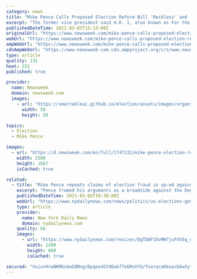 ```yaml
---
category: news
title: "Mike Pence Calls Proposed Election Reform Bill 'Reckless' and 'Anti-Democratic' in Op-Ed"
excerpt: "The former vice president said H.R. 1, also known as For the People Act, was \"a brazen attempt to nationalize elections in blatant disregard of the U.S. Constitution.\""
publishedDateTime: 2021-03-03T15:13:00Z
originalUrl: "https://www.newsweek.com/mike-pence-calls-proposed-election-reform-bill-reckless-anti-democratic-op-ed-1573460"
webUrl: "https://www.newsweek.com/mike-pence-calls-proposed-election-reform-bill-reckless-anti-democratic-op-ed-1573460"
ampWebUrl: "https://www.newsweek.com/mike-pence-calls-proposed-election-reform-bill-reckless-anti-democratic-op-ed-1573460?amp=1"
cdnAmpWebUrl: "https://www-newsweek-com.cdn.ampproject.org/c/s/www.newsweek.com/mike-pence-calls-proposed-election-reform-bill-reckless-anti-democratic-op-ed-1573460?amp=1"
type: article
quality: 131
heat: 151
published: true

provider:
  name: Newsweek
  domain: newsweek.com
  images:
    - url: "https://smartableai.github.io/election/assets/images/organizations/newsweek.com-50x50.jpg"
      width: 50
      height: 50

topics:
  - Election
  - Mike Pence

images:
  - url: "https://d.newsweek.com/en/full/1747132/mike-pence-election-reform-oped.jpg"
    width: 2500
    height: 1667
    isCached: true

related:
  - title: "Mike Pence repeats claims of election fraud in op-ed against voting rights bill"
    excerpt: "Pence framed his arguments as a broadside against the Democrats’ effort to pass the so-called For the People Act, also known as HR 1, which would mandate some of the most sweeping voting rights measures in a generation."
    publishedDateTime: 2021-03-03T19:30:00Z
    webUrl: "https://www.nydailynews.com/news/politics/us-elections-government/ny-mike-pence-capitol-riot-op-ed-voting-rights-20210303-4ussjhq36ver5kyeu7omn3rnyi-story.html"
    type: article
    provider:
      name: New York Daily News
      domain: nydailynews.com
    quality: 66
    images:
      - url: "https://www.nydailynews.com/resizer/DgTDAF1OvMW7jvFXV5q_qyH1cjE=/1200x0/top/cloudfront-us-east-1.images.arcpublishing.com/tronc/NST5LGODVJDDBONZEZAPIAYARQ.jpg"
        width: 1200
        height: 800
        isCached: true

secured: "Vxiu+HrwNKMGnbwGQMng/Dpqeo4G74EwkfTeGMsXYU/fseraceKkoacb6w3yfvwOdj4OmYlEOdoXNa8YetrZI407YhhhkMg/a0xfE5BOlMgwDTkhksnAQ0pcy7JG5M1OYxTSuH7FfzeV01YjnTP7iJR9vmHYUz1/JxqFYOZf/rhDHClTEehwEt7h99/5kGP1lJlepvVrf1zwCdOsPvzw+HQRjY8ZakRcGoNuqMMv41vYFviNmitZr7ggQh0o3kKFwq0/j8EC29PEj4CZjRrE/k4fT+31gvu3/1fL2NNhRNNztiBKx1XnI7u2apCRjfJ/HYFyqJNuLj/ibLf2lbn7iDBM2POxhlgSf9ew5bv/epU=;kQEuLNw8z9lyCqtGM0hVcA=="
---
```


